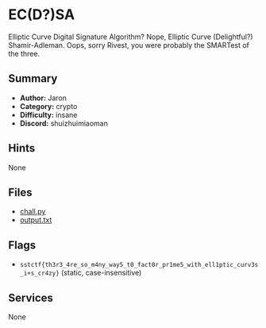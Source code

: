 # EC(D?)SA
Elliptic Curve Digital Signature Algorithm? Nope, Elliptic Curve (Delightful?) Shamir-Adleman. Oops, sorry Rivest, you were probably the SMARTest of the three.


## Summary
- **Author:** Jaron
- **Category:** crypto
- **Difficulty:** insane
- **Discord:** shuizhuimiaoman

## Hints
None

## Files
- [chall.py](<dist/chall.py>)
- [output.txt](<dist/output.txt>)

## Flags
- `sstctf{th3r3_4re_so_m4ny_way5_t0_fact0r_pr1me5_with_ell1ptic_curv3s_i+s_cr4zy}` (static, case-insensitive)

## Services
None

